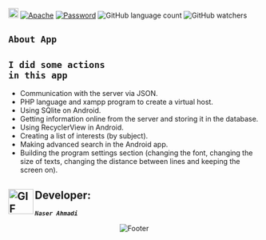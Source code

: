 

[<img alt="github" src="https://img.shields.io/badge/github-NARI1108/onlineparmacy-8da0cb?logo=github" height="20">](https://github.com/NARI1108/Pharmacy-Online)
[![Apache](https://img.shields.io/badge/license-Apache-blue.svg)](https://github.com/NARI1108/Pharmacy-Online/blob/master/LICENSE)
[![Password](https://img.shields.io/badge/Vidoe-onlineparmacy-red.svg)]()
![GitHub language count](https://img.shields.io/github/languages/count/NARI1108/Pharmacy-Online?color=pink)
![GitHub watchers](https://img.shields.io/github/watchers/NARI1108/Pharmacy-Online?labelColor=gray&color=yellow)


## <code><strong>About App</strong></code> ##


## <code><strong>I did some actions in this app</strong></code>

 <ul>
    <li>
         Communication with the server via JSON.
    </li>
    <li>
         PHP language and xampp program to create a virtual host.
    </li>
    <li>
         Using SQlite on Android.
    </li>
    <li>
         Getting information online from the server and storing it in the database.
    </li>
  <li>
         Using RecyclerView in Android.
  </li>
   <li>
         Creating a list of interests (by subject).
   </li>
   <li>
         Making advanced search in the Android app.
   </li>
   <li>
         Building the program settings section (changing the font, changing the size of texts, changing the distance between lines and keeping the screen on).
   </li>
</ul>


##  <img align="left" alt="GIF" height="50px" src="https://cdn.dribbble.com/users/2131993/screenshots/4948736/thoughtworks-gif_dribbble.gif"/>    Developer:


   <code><em><strong>Naser Ahmadi</strong></em></code>


<div align="center">
  <img src="https://readme-typing-svg.herokuapp.com?font=Dancing+Script&size=30&color=F38F02&center=true&vCenter=true&width=300&height=50&lines=Thanks+for+your+visit!;Have+a+nice+day!;" alt="Footer"></img>
  </div>
